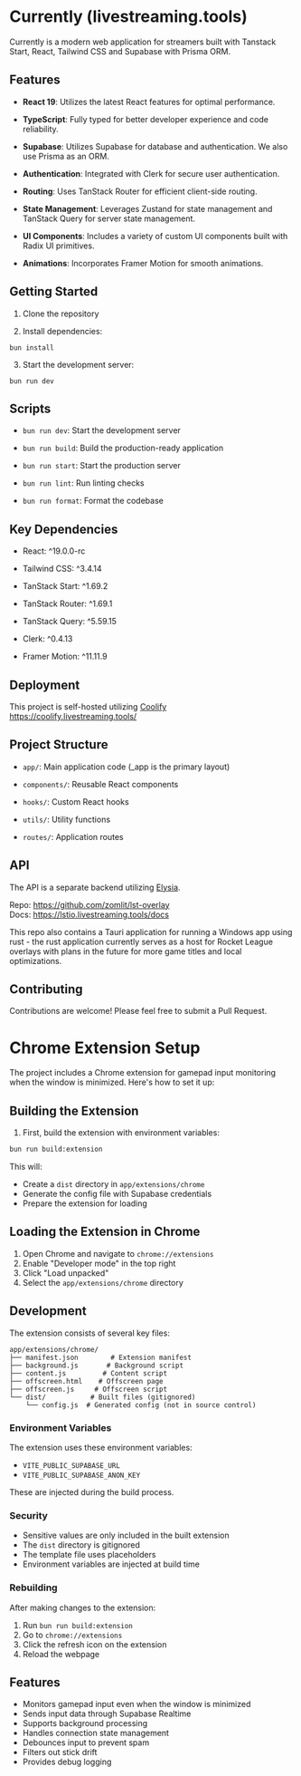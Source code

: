 # Currently (livestreaming.tools)

Currently is a modern web application for streamers built with Tanstack Start, React, Tailwind CSS and Supabase with Prisma ORM.

## Features

- **React 19**: Utilizes the latest React features for optimal performance.

- **TypeScript**: Fully typed for better developer experience and code reliability.

- **Supabase**: Utilizes Supabase for database and authentication. We also use Prisma as an ORM.

- **Authentication**: Integrated with Clerk for secure user authentication.

- **Routing**: Uses TanStack Router for efficient client-side routing.

- **State Management**: Leverages Zustand for state management and TanStack Query for server state management.

- **UI Components**: Includes a variety of custom UI components built with Radix UI primitives.

- **Animations**: Incorporates Framer Motion for smooth animations.

## Getting Started

1. Clone the repository

2. Install dependencies:

`bun install`

3. Start the development server:

`bun run dev`

## Scripts

- `bun run dev`: Start the development server

- `bun run build`: Build the production-ready application

- `bun run start`: Start the production server

- `bun run lint`: Run linting checks

- `bun run format`: Format the codebase

## Key Dependencies

- React: ^19.0.0-rc

- Tailwind CSS: ^3.4.14

- TanStack Start: ^1.69.2

- TanStack Router: ^1.69.1

- TanStack Query: ^5.59.15

- Clerk: ^0.4.13

- Framer Motion: ^11.11.9

## Deployment

This project is self-hosted utilizing [Coolify](https://coolify.io/)
https://coolify.livestreaming.tools/

## Project Structure

- `app/`: Main application code (\_app is the primary layout)

- `components/`: Reusable React components

- `hooks/`: Custom React hooks

- `utils/`: Utility functions

- `routes/`: Application routes

## API

The API is a separate backend utilizing [Elysia](https://elysiajs.com/).

Repo: https://github.com/zomlit/lst-overlay  
Docs: https://lstio.livestreaming.tools/docs

This repo also contains a Tauri application for running a Windows app using rust - the rust application currently serves as a host for Rocket League overlays with plans in the future for more game titles and local optimizations.

## Contributing

Contributions are welcome! Please feel free to submit a Pull Request.

# Chrome Extension Setup

The project includes a Chrome extension for gamepad input monitoring when the window is minimized. Here's how to set it up:

## Building the Extension

1. First, build the extension with environment variables:

```bash
bun run build:extension
```

This will:

- Create a `dist` directory in `app/extensions/chrome`
- Generate the config file with Supabase credentials
- Prepare the extension for loading

## Loading the Extension in Chrome

1. Open Chrome and navigate to `chrome://extensions`
2. Enable "Developer mode" in the top right
3. Click "Load unpacked"
4. Select the `app/extensions/chrome` directory

## Development

The extension consists of several key files:

```
app/extensions/chrome/
├── manifest.json        # Extension manifest
├── background.js       # Background script
├── content.js         # Content script
├── offscreen.html    # Offscreen page
├── offscreen.js     # Offscreen script
└── dist/           # Built files (gitignored)
    └── config.js  # Generated config (not in source control)
```

### Environment Variables

The extension uses these environment variables:

- `VITE_PUBLIC_SUPABASE_URL`
- `VITE_PUBLIC_SUPABASE_ANON_KEY`

These are injected during the build process.

### Security

- Sensitive values are only included in the built extension
- The `dist` directory is gitignored
- The template file uses placeholders
- Environment variables are injected at build time

### Rebuilding

After making changes to the extension:

1. Run `bun run build:extension`
2. Go to `chrome://extensions`
3. Click the refresh icon on the extension
4. Reload the webpage

## Features

- Monitors gamepad input even when the window is minimized
- Sends input data through Supabase Realtime
- Supports background processing
- Handles connection state management
- Debounces input to prevent spam
- Filters out stick drift
- Provides debug logging
